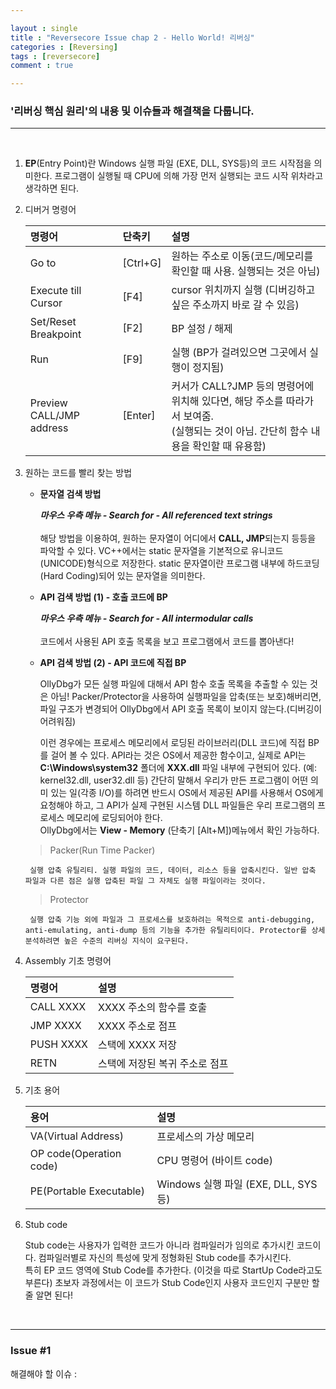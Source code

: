 ```yaml
---

layout : single
title : "Reversecore Issue chap 2 - Hello World! 리버싱"
categories : [Reversing]
tags : [reversecore]
comment : true

---
```


### '리버싱 핵심 원리'의 내용 및 이슈들과 해결책을 다룹니다.

---

<br/>


1. **EP**(Entry Point)란 Windows 실행 파일 (EXE, DLL, SYS등)의 코드 시작점을 의미한다. 프로그램이 실행될 때 CPU에 의해 가장 먼저 실행되는 코드 시작 위차라고 생각하면 된다.

2. 디버거 명령어

	명령어 |단축키 |설명 
	|:------|:-------|:------|
	Go to | [Ctrl+G] | 원하는 주소로 이동(코드/메모리를 확인할 때 사용. 실행되는 것은 아님)
	Execute till Cursor | [F4] | cursor 위치까지 실행 (디버깅하고 싶은 주소까지 바로 갈 수 있음)
	Set/Reset Breakpoint | [F2] | BP 설정 / 해제
	Run | [F9] | 실행 (BP가 걸려있으면 그곳에서 실행이 정지됨)
	Preview CALL/JMP address | [Enter] | 커서가 CALL?JMP 등의 명령어에 위치해 있다면, 해당 주소를 따라가서 보여줌. <br/> (실행되는 것이 아님. 간단히 함수 내용을 확인할 때 유용함)

3. 원하는 코드를 빨리 찾는 방법

	- **문자열 검색 방법**

		***마우스 우측 메뉴 - Search for - All referenced text strings*** <br/><br/>
		해당 방법을 이용하여, 원하는 문자열이 어디에서 **CALL, JMP**되는지 등등을 파악할 수 있다.
		VC++에서는 static 문자열을 기본적으로 유니코드(UNICODE)형식으로 저장한다. static 문자열이란 프로그램 내부에 하드코딩(Hard Coding)되어 있는 문자열을 의미한다.

	- **API 검색 방법 (1) - 호출 코드에 BP**

		***마우스 우측 메뉴 - Search for - All intermodular calls*** <br/><br/>
		코드에서 사용된 API 호출 목록을 보고 프로그램에서 코드를 뽑아낸다!

	- **API 검색 방법 (2) - API 코드에 직접 BP**

		OllyDbg가 모든 실행 파일에 대해서 API 함수 호출 목록을 추출할 수 있는 것은 아님! Packer/Protector을 사용하여 실행파일을 압축(또는 보호)해버리면, 파일 구조가 변경되어 OllyDbg에서 API 호출 목록이 보이지 않는다.(디버깅이 어려워짐)<br/>

		이런 경우에는 프로세스 메모리에서 로딩된 라이브러리(DLL 코드)에 직접 BP를 걸어 볼 수 있다. API라는 것은 OS에서 제공한 함수이고, 실제로 API는 **C:\Windows\system32** 폴더에 **XXX.dll** 파일 내부에 구현되어 있다. (예: kernel32.dll, user32.dll 등) 간단히 말해서 우리가 만든 프로그램이 어떤 의미 있는 일(각종 I/O)를 하려면 반드시 OS에서 제공된 API를 사용해서 OS에게 요청해야 하고, 그 API가 실제 구현된 시스템 DLL 파일들은 우리 프로그램의 프로세스 메모리에 로딩되어야 한다. <br/>
		OllyDbg에서는 **View - Memory** (단축기 [Alt+M])메뉴에서 확인 가능하다.

	> Packer(Run Time Packer)

		실행 압축 유틸리티. 실행 파일의 코드, 데이터, 리소스 등을 압축시킨다. 일반 압축 파일과 다른 점은 실행 압축된 파일 그 자체도 실행 파일이라는 것이다.

	> Protector

		실행 압축 기능 외에 파일과 그 프로세스를 보호하려는 목적으로 anti-debugging, anti-emulating, anti-dump 등의 기능을 추가한 유틸리티이다. Protector를 상세 분석하려면 높은 수준의 리버싱 지식이 요구된다.

4. Assembly 기초 명령어

	명령어 | 설명
	|:--------|:-------|
	CALL XXXX | XXXX 주소의 함수를 호출
	JMP XXXX | XXXX 주소로 점프
	PUSH XXXX | 스택에 XXXX 저장
	RETN | 스택에 저장된 복귀 주소로 점프


5. 기초 용어

	용어 | 설명
	|:------|:------|
	VA(Virtual Address) | 프로세스의 가상 메모리
	OP code(Operation code) | CPU 명령어 (바이트 code)
	PE(Portable Executable) | Windows 실행 파일 (EXE, DLL, SYS 등)

6. Stub code

	Stub code는 사용자가 입력한 코드가 아니라 컴파일러가 임의로 추가시킨 코드이다. 컴파일러별로 자신의 특성에 맞게 정형화된 Stub code를 추가시킨다. <br/>
	특히 EP 코드 영역에 Stub Code를 추가한다. (이것을 따로 StartUp Code라고도 부른다) 초보자 과정에서는 이 코드가 Stub Code인지 사용자 코드인지 구분만 할 줄 알면 된다!



<br/>

---



### Issue #1

해결해야 할 이슈 : 

